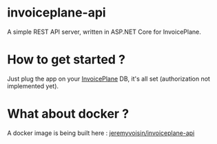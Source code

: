# invoiceplane-api
A simple REST API server, written in ASP.NET Core for InvoicePlane.

# How to get started ?
Just plug the app on your [InvoicePlane](https://github.com/InvoicePlane/InvoicePlane) DB, it's all set (authorization not implemented yet).

# What about docker ?

A docker image is being built here : [jeremyvoisin/invoiceplane-api](https://hub.docker.com/r/jeremyvoisin/invoiceplane-api)
